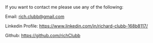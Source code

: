 If you want to contact me please use any of the following:

Email: rich.clubb@gmail.com

Linkedin Profile: <https://www.linkedin.com/in/richard-clubb-168b8117/>

Github: <https://github.com/richClubb>
